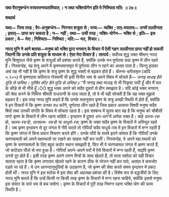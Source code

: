 **यथा वैरानुबन्धेन मत्र्यस्तन्मयतामियात् ।** **न तथा भक्तियोगेन इति मे निश्चिता मति: ॥ २७॥** 

**शब्दार्थ** 

**यथा—** **जिस तरह** **; वैर-अनुबन्धेन—** **निरन्तर शत्रुता से** **; मत्र्य:—** **व्यक्ति** **; तत्-मयताम्—** **उनमें तल्लीनता** **; इयात्—** **प्राप्त कर** **सकता है** **; न—** **नहीं** **; तथा—** **उसी तरह** **; भक्ति-योगेन—** **भक्ति से** **; इति—** **इस प्रकार** **; मे—** **मेरा** **; निश्चिता—** **निश्चित** **; मति:—** **मत,** **विचार।** **.** 

**नारद मुनि ने आगे बताया—मनुष्य को भक्ति द्वारा भगवान् के विचार में ऐसी गहन** **तल्लीनता प्राप्त नहीं हो सकती जितनी कि उनके प्रति शत्रुता के माध्यम से। ऐसा मेरा विचार है।** **तात्पर्य :** सर्वोच्च शुद्ध भक्त श्रीमान् नारद मुनि शिशुपाल जैसे कृष्ण के शत्रुओं की प्रशंसा करते हैं, क्योंकि उनके मन पूर्णतया सदा कृष्ण में लीन रहते हैं। निस्सन्देह, वह शत्रु अपने में कृष्णभावनामृत में पूर्णतया लीन न रहने का अभाव पाता है। किन्तु इसका अर्थ यह भी नहीं है कि कृष्ण के शत्रु कृष्ण के शुद्ध भक्तों से बढ़कर होते हैं। *चैतन्य-चरितामृत* (आदि ५.२०५) में कृष्णदास कविराज गोस्वामी भी इसी विनीत भाव से अपने विषय में सोचते हैं— *जगाइ माधाइ हैते मुञि से पापिष्ठ।* *पुरीषेर कीट हैते मुञि से लघिष्ठ॥* ''मैं जगाइ तथा माधाइ से भी निकृष्ट पापी हूँ और मैं मल के कीड़े से भी नीचे हूँ।ÓÓ शुद्ध भक्त अपने को सदैव दूसरों से हीन समझता है। यदि कोई भक्त भगवान् की सेवा करने के निमित्त श्रीमती राधारानी के पास जाता है, तो वे भी यही सोचती हैं कि यह भक्त मुझसे बढ़कर है। इस तरह नारद मुनि कहते हैं कि उनके मतानुसार कृष्ण के शत्रु अच्छी स्थिति में होते हैं, क्योंकि वे इन विचारों में कि कृष्ण उनका वध करेंगे, पूर्णतया लीन रहते हैं जिस प्रकार अत्यन्त विषयी मनुष्य सदैव षियों तथा उनकी संगति के विषय में सोचता रहता है। इस सश्बन्ध में मुलय बात यह है कि मनुष्य को चौबीसों घण्टे कृष्ण के विचारों में लीन रहना चाहिये। वृन्दावन में दॢशत *राग-मार्ग* में अनेक भक्त हैं। चाहे *दास्य-रस* हो, *सलय-रस* हो, *वात्सल्य-* *रस* हो या *माधुर्य-रस,* कृष्ण के भक्त सदैव कृष्ण के विचारों में अभिभूत रहते हैं। जब कृष्ण वृन्दावन से दूर जंगल में गौवें चराते तो गोपियाँ सदैव माधुर्य-रस में इन विचारों में मग्न रहती है कि कृष्ण जंगल में किस प्रकार विचरण करते होंगे। उनके पाँवों के तलवे इतने कोमल हैं कि गोपियाँ उनके चरणकमलों को अपने वक्षस्थलों पर रखने का साहस नहीं कर पातीं। निस्सन्देह, वे अपने वक्ष:स्थलों को कृष्ण के चरणकमलों के लिए बहुत कठोर स्थान समझती है, फिर भी वे चरणकमल जंगल में भ्रमण करते हैं, जो कांटेदार पौंधो से भरा हुआ है। गोपियाँ अपने-अपने घरों में ऐसे विचारों में मग्न रहती हैं, यद्यपि कृष्ण उनसे दूर होते हैं। इसी तरह कृष्ण अपने तरुण मित्रों के साथ खेलते हैं, तो माता यशोदा को यही विचार सताता रहता है कि कृष्ण लगातार खेलते रहने के कारण ठीक से भोजन नहीं कर पाते, अतएव वे कमजोर पड़ते जा रहे हैं। ये उन आनन्दानुभूतियों के उदाहरण हैं, जो कृष्ण की सेवा करते समय वृन्दावन में प्रकट होती थीं। नारद मुनि ने इस श्लोक में इस सेवा की अप्रत्यक्ष प्रशंसा की है। विशेष रूप से बद्धजीवों के लिए नारद मुनि बताते हैं कि उन्हें किसी ना किसी तरह कृष्ण के विचारों में मग्न रहना चाहिये, क्योंकि इससे मनुष्य इस संसार के सारे भय से बच जावेगा। कृष्ण के विचारों में पूरी तरह निमग्न रहना भक्ति योग की चरम स्थिति है।  